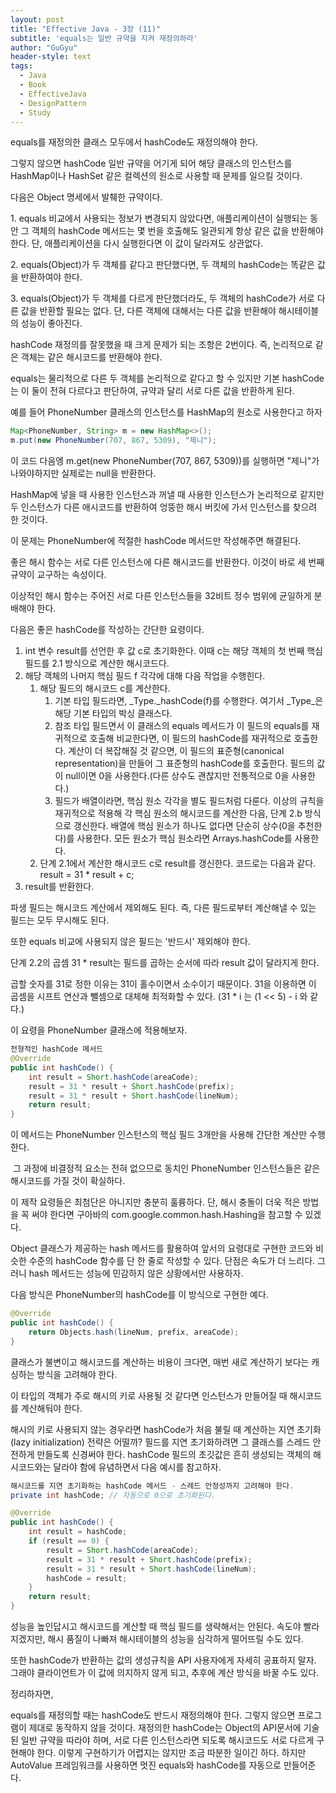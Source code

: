```yaml
---
layout: post
title: "Effective Java - 3장 (11)"
subtitle: 'equals는 일반 규약을 지켜 재정의하라'
author: "GuGyu"
header-style: text
tags:
  - Java
  - Book
  - EffectiveJava
  - DesignPattern
  - Study
---
```

equals를 재정의한 클래스 모두에서 hashCode도 재정의해야 한다.

그렇지 않으면 hashCode 일반 규약을 어기게 되어 해당 클래스의 인스턴스를 HashMap이나 HashSet 같은 컬렉션의 원소로 사용할 때 문제를 일으킬 것이다.

다음은 Object 명세에서 발췌한 규약이다.

1\. equals 비교에서 사용되는 정보가 변경되지 않았다면, 애플리케이션이 실행되는 동안 그 객체의 hashCode 메서드는 몇 번을 호출해도 일관되게 항상 같은 값을 반환해야 한다. 단, 애플리케이션을 다시 실행한다면 이 값이 달라져도 상관없다.

2\. equals(Object)가 두 객체를 같다고 판단했다면, 두 객체의 hashCode는 똑같은 값을 반환하여야 한다.

3\. equals(Object)가 두 객체를 다르게 판단했더라도, 두 객체의 hashCode가 서로 다른 값을 반환할 필요는 없다. 단, 다른 객체에 대해서는 다른 값을 반환해야 해시테이블의 성능이 좋아진다.

hashCode 재정의를 잘못했을 때 크게 문제가 되는 조항은 2번이다. 즉, 논리적으로 같은 객체는 같은 해시코드를 반환해야 한다.

equals는 물리적으로 다른 두 객체를 논리적으로 같다고 할 수 있지만 기본 hashCode는 이 둘이 전혀 다르다고 판단하여, 규약과 달리 서로 다른 값을 반환하게 된다.

예를 들어 PhoneNumber 클래스의 인스턴스를 HashMap의 원소로 사용한다고 하자

```java
Map<PhoneNumber, String> m = new HashMap<>();
m.put(new PhoneNumber(707, 867, 5309), "제니");
```

이 코드 다음엥 m.get(new PhoneNumber(707, 867, 5309))를 실행하면 "제니"가 나와야하지만 실제로는 null을 반환한다.

HashMap에 넣을 때 사용한 인스턴스과 꺼낼 때 사용한 인스턴스가 논리적으로 같지만 두 인스턴스가 다른 애시코드를 반환하여 엉뚱한 해시 버킷에 가서 인스턴스를 찾으려 한 것이다.

이 문제는 PhoneNumber에 적절한 hashCode 메서드만 작성해주면 해결된다.

좋은 해시 함수는 서로 다른 인스턴스에 다른 해시코드를 반환한다. 이것이 바로 세 번째 규약이 교구하는 속성이다.

이상적인 해시 함수는 주어진 서로 다른 인스턴스들을 32비트 정수 범위에 균일하게 분배해야 한다.

다음은 좋은 hashCode를 작성하는 간단한 요령이다.

1.  int 변수 result를 선언한 후 값 c로 초기화한다. 이때 c는 해당 객체의 첫 번째 핵심 필드를 2.1 방식으로 계산한 해시코드다.
2.  해당 객체의 나머지 핵심 필드 f 각각에 대해 다음 작업을 수행힌다.
    1.  해당 필드의 해시코드 c를 계산한다.
        1.  기본 타입 필드라면, _Type._hashCode(f)를 수행한다. 여기서 _Type_은 해당 기본 타입의 박싱 클래스다.
        2.  참조 타입 필드면서 이 클래스의 equals 메서드가 이 필드의 equals를 재귀적으로 호출해 비교한다면, 이 필드의 hashCode를 재귀적으로 호출한다. 계산이 더 복잡해질 것 같으면, 이 필드의 표준형(canonical representation)을 만들어 그 표준형의 hashCode를 호출한다. 필드의 값이 null이면 0을 사용한다.(다른 상수도 괜찮지만 전통적으로 0을 사용한다.)
        3.  필드가 배열이라면, 핵심 원소 각각을 별도 필드처럼 다룬다. 이상의 규칙을 재귀적으로 적용해 각 핵심 원소의 해시코드를 계산한 다음, 단계 2.b 방식으로 갱신한다. 배열에 핵심 원소가 하나도 없다면 단순히 상수(0을 추천한다)를 사용한다. 모든 원소가 핵심 원소라면 Arrays.hashCode를 사용한다.
    2.  단계 2.1에서 계산한 해시코드 c로 result를 갱신한다. 코드로는 다음과 같다.  
        result = 31 \* result + c;
3.  result를 반환한다.

파생 필드는 해시코드 계산에서 제외해도 된다. 즉, 다른 필드로부터 계산해낼 수 있는 필드는 모두 무시해도 된다.

또한 equals 비교에 사용되지 않은 필드는 '반드시' 제외해야 한다.

단계 2.2의 곱셈 31 \* result는 필드를 곱하는 순서에 따라 result 값이 달라지게 한다.

곱할 숫자를 31로 정한 이유는 31이 홀수이면서 소수이기 때문이다. 31을 이용하면 이 곱셈을 시프트 연산과 뺄셈으로 대체해 최적화할 수 있다. (31 \* i 는 (1 << 5) - i 와 같다.)

이 요령을 PhoneNumber 클래스에 적용해보자.

```java
전형적인 hashCode 메서드
@Override 
public int hashCode() {
    int result = Short.hashCode(areaCode);
    result = 31 * result + Short.hashCode(prefix);
    result = 31 * result + Short.hashCode(lineNum);
    return result;
}

```

이 메서드는 PhoneNumber 인스턴스의 핵심 필드 3개만을 사용해 간단한 계산만 수행한다.

 그 과정에 비결정적 요소는 전혀 없으므로 동치인 PhoneNumber 인스턴스들은 같은 해시코드를 가질 것이 확실하다.

이 제작 요령들은 최첨단은 아니지만 충분히 훌륭하다. 단, 해시 충돌이 더욱 적은 방법을 꼭 써야 한다면 구아바의 com.google.common.hash.Hashing을 참고할 수 있겠다.

Object 클래스가 제공하는 hash 메서드를 활용하여 앞서의 요령대로 구현한 코드와 비슷한 수준의 hashCode 함수를 단 한 줄로 작성할 수 있다. 단점은 속도가 더 느리다. 그러니 hash 메서드는 성능에 민감하지 않은 상황에서만 사용하자.

다음 방식은 PhoneNumber의 hashCode를 이 방식으로 구현한 예다.

```java
@Override
public int hashCode() {
    return Objects.hash(lineNum, prefix, areaCode);
}
```

클래스가 불변이고 해시코드를 계산하는 비용이 크다면, 매번 새로 계산하기 보다는 캐싱하는 방식을 고려해야 한다.

이 타입의 객체가 주로 해시의 키로 사용될 것 같다면 인스턴스가 만들어질 때 해시코드를 계산해둬야 한다.

해시의 키로 사용되지 않는 경우라면 hashCode가 처음 불릴 때 계산하는 지연 초기화(lazy initialization) 전략은 어떨까? 필드를 지연 초기화하려면 그 클래스를 스레드 안전하게 만들도록 신경써야 한다. hashCode 필드의 초깃값은 흔히 생성되는 객체의 해시코드와는 달라야 함에 유념하면서 다음 예시를 참고하자.

```java
해시코드를 지연 초기화하는 hashCode 메서드 - 스레드 안정성까지 고려해야 한다.
private int hashCode; // 자동으로 0으로 초기화된다.

@Override
public int hashCode() {
    int result = hashCode;
    if (result == 0) {
        result = Short.hashCode(areaCode);
        result = 31 * result + Short.hashCode(prefix);
        result = 31 * result + Short.hashCode(lineNum);
        hashCode = result;
    }
    return result;
}
```

성능을 높인답시고 해시코드를 계산할 때 핵심 필드를 생략해서는 안된다. 속도야 빨라지겠지만, 해시 품질이 나빠져 해시테이블의 성능을 심각하게 떨어뜨릴 수도 있다.

또한 hashCode가 반환하는 값의 생성규칙을 API 사용자에게 자세히 공표하지 말자. 그래야 클라이언트가 이 값에 의지하지 않게 되고, 추후에 계산 방식을 바꿀 수도 있다.

정리하자면,

equals를 재정의할 때는 hashCode도 반드시 재정의해야 한다. 그렇지 않으면 프로그램이 제대로 동작하지 않을 것이다. 재정의한 hashCode는 Object의 API문서에 기술된 일반 규약을 따라야 하며, 서로 다른 인스턴스라면 되도록 해시코드도 서로 다르게 구현해야 한다. 이렇게 구현하기가 어렵지는 않지만 조금 따분한 일이긴 하다. 하지만 AutoValue 프레임워크를 사용하면 멋진 equals와 hashCode를 자동으로 만들어준다.